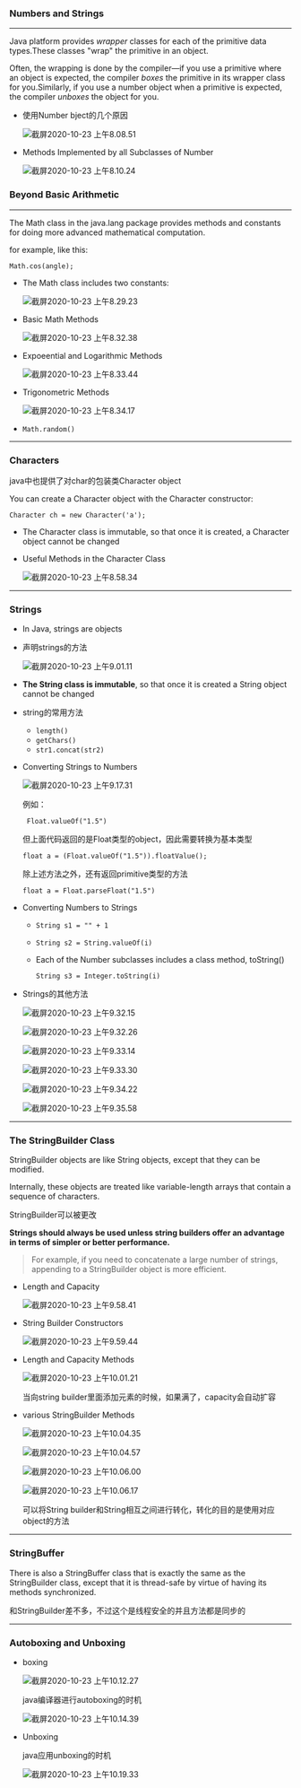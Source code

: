 ### Numbers and Strings

---

Java platform provides *wrapper* classes for each of the primitive data types.These classes "wrap" the primitive in an object.

Often, the wrapping is done by the compiler—if you use a primitive where an object is expected, the compiler *boxes* the primitive in its wrapper class for you.Similarly, if you use a number object when a primitive is expected, the compiler *unboxes* the object for you.

- 使用Number bject的几个原因

  ![截屏2020-10-23 上午8.08.51](https://tva1.sinaimg.cn/large/0081Kckwgy1gjyy4m8li2j313y0diq5e.jpg)

- Methods Implemented by all Subclasses of Number

  ![截屏2020-10-23 上午8.10.24](https://tva1.sinaimg.cn/large/0081Kckwgy1gjyy6g9s7gj313k0gwq5t.jpg)

### Beyond Basic Arithmetic

---

The Math class in the java.lang package provides methods and constants for doing more advanced mathematical computation.

for example, like this:

`Math.cos(angle);`

- The Math class includes two constants:

  ![截屏2020-10-23 上午8.29.23](https://tva1.sinaimg.cn/large/0081Kckwgy1gjyypyfmiyj30z405y3zi.jpg)

- Basic Math Methods

  ![截屏2020-10-23 上午8.32.38](https://tva1.sinaimg.cn/large/0081Kckwgy1gjyytdfzzjj31520s6wkp.jpg)

- Expoeential and Logarithmic Methods

  ![截屏2020-10-23 上午8.33.44](https://tva1.sinaimg.cn/large/0081Kckwgy1gjyyugqtv7j31340bu775.jpg)

- Trigonometric Methods

  ![截屏2020-10-23 上午8.34.17](https://tva1.sinaimg.cn/large/0081Kckwgy1gjyyv1moxjj312q0newjq.jpg)

- `Math.random()`

---

### Characters

java中也提供了对char的包装类Character object

You can create a Character object with the Character constructor:

`Character ch = new Character('a');`

- The Character class is immutable, so that once it is created, a Character object cannot be changed

- Useful Methods in the Character Class

  ![截屏2020-10-23 上午8.58.34](https://tva1.sinaimg.cn/large/0081Kckwgy1gjyzkcpfvsj313w0mwtd7.jpg)

---

### Strings

- In Java, strings are objects

- 声明strings的方法

  ![截屏2020-10-23 上午9.01.11](https://tva1.sinaimg.cn/large/0081Kckwgy1gjyznjhge5j313s0iwtbz.jpg)

- **The String class is immutable**, so that once it is created a String object cannot be changed

- string的常用方法

  - `length()`
  - `getChars()`
  - `str1.concat(str2)`

- Converting Strings to Numbers

  ![截屏2020-10-23 上午9.17.31](https://tva1.sinaimg.cn/large/0081Kckwgy1gjz0448ujhj311y060t9w.jpg)

  例如：

  ` Float.valueOf("1.5")`

  但上面代码返回的是Float类型的object，因此需要转换为基本类型

  `float a = (Float.valueOf("1.5")).floatValue();`

  除上述方法之外，还有返回primitive类型的方法

  `float a = Float.parseFloat("1.5")`

- Converting Numbers to Strings

  - `String s1 = "" + 1`

  - `String s2 = String.valueOf(i)`

  - Each of the Number subclasses includes a class method, toString()

    `String s3 = Integer.toString(i)`

- Strings的其他方法

  ![截屏2020-10-23 上午9.32.15](https://tva1.sinaimg.cn/large/0081Kckwgy1gjz0jdxafpj314q0geadd.jpg)

  ![截屏2020-10-23 上午9.32.26](https://tva1.sinaimg.cn/large/0081Kckwgy1gjz0jl8ml1j313g0n0gqk.jpg)

  ![截屏2020-10-23 上午9.33.14](https://tva1.sinaimg.cn/large/0081Kckwgy1gjz0kfq83ij311l0u0n4x.jpg)

  ![截屏2020-10-23 上午9.33.30](https://tva1.sinaimg.cn/large/0081Kckwgy1gjz0koi0akj312y0u0ags.jpg)

  ![截屏2020-10-23 上午9.34.22](https://tva1.sinaimg.cn/large/0081Kckwgy1gjz0lmav2cj316j0u0gsm.jpg)

  ![截屏2020-10-23 上午9.35.58](https://tva1.sinaimg.cn/large/0081Kckwgy1gjz0naed87j314b0u0wlh.jpg)

---

### The StringBuilder Class

StringBuilder objects are like String objects, except that they can be modified.

Internally, these objects are treated like variable-length arrays that contain a sequence of characters.

StringBuilder可以被更改

**Strings should always be used unless string builders offer an advantage in terms of simpler or better performance.**

> For example, if you need to concatenate a large number of strings, appending to a StringBuilder object is more efficient.

- Length and Capacity

  ![截屏2020-10-23 上午9.58.41](https://tva1.sinaimg.cn/large/0081Kckwgy1gjz1aw8g2ej30wq0cymzk.jpg)

- String Builder Constructors

  ![截屏2020-10-23 上午9.59.44](https://tva1.sinaimg.cn/large/0081Kckwgy1gjz1bzcsj2j30ws0fkq6h.jpg)

- Length and Capacity Methods

  ![截屏2020-10-23 上午10.01.21](https://tva1.sinaimg.cn/large/0081Kckwgy1gjz1dn9t4xj30ww0bkjto.jpg)

  当向string builder里面添加元素的时候，如果满了，capacity会自动扩容

- various StringBuilder Methods

  ![截屏2020-10-23 上午10.04.35](https://tva1.sinaimg.cn/large/0081Kckwgy1gjz1h31rx9j30x60f00wb.jpg)

  ![截屏2020-10-23 上午10.04.57](https://tva1.sinaimg.cn/large/0081Kckwgy1gjz1hffhitj30vc0c2gnc.jpg)

  ![截屏2020-10-23 上午10.06.00](https://tva1.sinaimg.cn/large/0081Kckwgy1gjz1ihr34gj30x00jaaei.jpg)

  ![截屏2020-10-23 上午10.06.17](https://tva1.sinaimg.cn/large/0081Kckwgy1gjz1irjcblj30y80ayac7.jpg)

  可以将String builder和String相互之间进行转化，转化的目的是使用对应object的方法

---

### StringBuffer

There is also a StringBuffer class that is exactly the same as the StringBuilder class, except that it is thread-safe by virtue of having its methods synchronized.

和StringBuilder差不多，不过这个是线程安全的并且方法都是同步的

---

### Autoboxing and Unboxing

- boxing

  ![截屏2020-10-23 上午10.12.27](https://tva1.sinaimg.cn/large/0081Kckwgy1gjz1p7scpjj30wg0bq0ul.jpg)

  java编译器进行autoboxing的时机

  ![截屏2020-10-23 上午10.14.39](https://tva1.sinaimg.cn/large/0081Kckwgy1gjz1rilbxkj30ta05gmxu.jpg)

- Unboxing

  java应用unboxing的时机

  ![截屏2020-10-23 上午10.19.33](https://tva1.sinaimg.cn/large/0081Kckwgy1gjz1wk5e4aj30s60500tl.jpg)